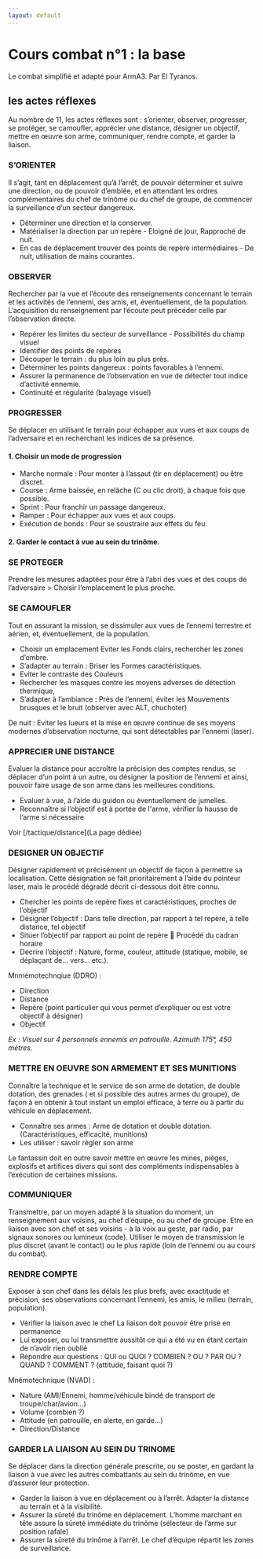 ```yaml
---
layout: default
---
```


# Cours combat n°1 : la base

Le combat simplifié et adapté pour ArmA3. Par El Tyranos.

## les actes réflexes
Au nombre de 11, les actes réflexes sont : s’orienter, observer, progresser, se protéger, se camoufler, apprécier une distance, désigner un objectif, mettre en œuvre son arme, communiquer, rendre compte, et garder la liaison.

### S’ORIENTER
Il s’agit, tant en déplacement qu’à l’arrêt, de pouvoir déterminer et suivre une direction, ou de pouvoir d’emblée, et en attendant les ordres complémentaires du chef de trinôme ou du chef de groupe, de commencer la surveillance d’un secteur dangereux. 
* Déterminer une direction et la conserver.
* Matérialiser la direction par un repère - Eloigné de jour, Rapproché de nuit.
* En cas de déplacement trouver des points de repère intermédiaires - De nuit, utilisation de mains courantes.

### OBSERVER
Rechercher par la vue et l’écoute des renseignements concernant le terrain et les activités de l’ennemi, des amis, et, éventuellement, de la population. L’acquisition du renseignement par l’écoute peut précéder celle par l’observation directe.
* Repérer les limites du secteur de surveillance - Possibilités du champ visuel
* Identifier des points de repères
* Découper le terrain : du plus loin au plus près.
* Déterminer les points dangereux : points favorables à l’ennemi.
* Assurer la permanence de l’observation en vue de détecter tout indice d’activité ennemie. 
* Continuité et régularité (balayage visuel)

### PROGRESSER
Se déplacer en utilisant le terrain pour échapper aux vues et aux coups de l’adversaire et en recherchant les indices de sa présence.

#### 1. Choisir un mode de progression
* Marche normale : Pour monter à l’assaut (tir en déplacement) ou être discret.
* Course : Arme baissée, en relâche (C ou clic droit), à chaque fois que possible.
* Sprint : Pour franchir un passage dangereux.
* Ramper : Pour échapper aux vues et aux coups.
* Exécution de bonds : Pour se soustraire aux effets du feu.

#### 2. Garder le contact à vue au sein du trinôme.

### SE PROTEGER
Prendre les mesures adaptées pour être à l’abri des vues et des coups de l’adversaire > Choisir l’emplacement le plus proche.

### SE CAMOUFLER
Tout en assurant la mission, se dissimuler aux vues de l’ennemi terrestre et aérien, et, éventuellement, de la population.
* Choisir un emplacement Eviter les Fonds clairs, rechercher les zones d’ombre.
* S’adapter au terrain : Briser les Formes caractéristiques.
* Eviter le contraste des Couleurs
* Rechercher les masques contre les moyens adverses de détection thermique,
* S’adapter à l’ambiance : Près de l’ennemi, éviter les Mouvements brusques et le bruit (observer avec ALT, chuchoter)

De nuit : Eviter les lueurs et la mise en œuvre continue de ses moyens modernes d’observation nocturne, qui sont détectables par l’ennemi (laser).

### APPRECIER UNE DISTANCE
Evaluer la distance pour accroître la précision des comptes rendus, se déplacer d’un point à un autre, ou désigner la position de l’ennemi et ainsi, pouvoir faire usage de son arme dans les meilleures conditions.

* Evaluer à vue, à l’aide du guidon ou éventuellement de jumelles.
* Reconnaître si l’objectif est à portée de l'arme, vérifier la hausse de l’arme si nécessaire

Voir [/tactique/distance](La page dédiée)

### DESIGNER UN OBJECTIF
Désigner rapidement et précisément un objectif de façon à permettre sa localisation. Cette désignation se fait prioritairement à l’aide du pointeur laser, mais le procédé dégradé décrit ci-dessous doit être connu.

* Chercher les points de repère fixes et caractéristiques, proches de l’objectif
* Désigner l’objectif : Dans telle direction, par rapport à tel repère, à telle distance, tel objectif
* Situer l’objectif par rapport au point de repère  Procédé du cadran horaire
* Décrire l’objectif : Nature, forme, couleur, attitude (statique, mobile, se déplaçant de... vers... etc.).

Mnmémotechnqiue (DDRO) :
* Direction
* Distance
* Repère (point particulier qui vous permet d’expliquer ou est votre objectif à désigner)
* Objectif

_Ex : Visuel sur 4 personnels ennemis en patrouille. Azimuth 175°, 450 mètres._

### METTRE EN OEUVRE SON ARMEMENT ET SES MUNITIONS
Connaître la technique et le service de son arme de dotation, de double dotation, des grenades ( et si possible des autres armes du groupe), de façon à en obtenir à tout instant un emploi efficace, à terre ou à partir du véhicule en déplacement.

* Connaître ses armes : Arme de dotation et double dotation. (Caractéristiques, efficacité, munitions)
* Les utiliser : savoir régler son arme

Le fantassin doit en outre savoir mettre en œuvre les mines, pièges, explosifs et artifices divers qui sont des compléments indispensables à l’exécution de certaines missions.

### COMMUNIQUER
Transmettre, par un moyen adapté à la situation du moment, un renseignement aux voisins, au chef d’équipe, ou au chef de groupe.
Etre en liaison avec son chef et ses voisins - à la voix au geste, par radio, par signaux sonores ou lumineux (code). Utiliser le moyen de transmission le plus discret (avant le contact) ou le plus rapide (loin de l’ennemi ou au cours du combat).

### RENDRE COMPTE
Exposer à son chef dans les délais les plus brefs, avec exactitude et précision, ses observations concernant l’ennemi, les amis, le milieu (terrain, population).

*	Vérifier la liaison avec le chef La liaison doit pouvoir être prise en permanence
*	Lui exposer, ou lui transmettre aussitôt ce qui a été vu en étant certain de n’avoir rien oublié 
*	Répondre aux questions : QUI ou QUOI ? COMBIEN ? OU ? PAR OU ? QUAND ? COMMENT ? (attitude, faisant quoi ?)
 
Mnémotechnique (NVAD) :
* Nature (AMI/Ennemi, homme/véhicule bindé de transport de troupe/char/avion...)
* Volume (combien ?)
* Attitude (en patrouille, en alerte, en garde...)
* Direction/Distance

### GARDER LA LIAISON AU SEIN DU TRINOME
Se déplacer dans la direction générale prescrite, ou se poster, en gardant la liaison à vue avec les autres combattants au sein du trinôme, en vue d’assurer leur protection.

* Garder la liaison à vue en déplacement ou à l’arrêt. Adapter la distance au terrain et à la visibilité.
* Assurer la sûreté du trinôme en déplacement. L’homme marchant en tête assure la sûreté immédiate du trinôme (sélecteur de l’arme sur position rafale)
*	Assurer la sûreté du trinôme à l’arrêt. Le chef d’équipe répartit les zones de surveillance.

